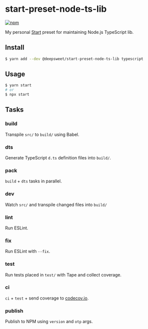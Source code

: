# start-preset-node-ts-lib

[![npm](https://img.shields.io/npm/v/@deepsweet/start-preset-node-ts-lib.svg?style=flat-square)](https://www.npmjs.com/package/@deepsweet/start-preset-node-ts-lib)

My personal [Start](https://github.com/deepsweet/start) preset for maintaining Node.js TypeScript lib.

## Install

```sh
$ yarn add --dev @deepsweet/start-preset-node-ts-lib typescript
```

## Usage

```sh
$ yarn start
# or
$ npx start
```

## Tasks

### build

Transpile `src/` to `build/` using Babel.

### dts

Generate TypeScript `d.ts` definition files into `build/`.

### pack

`build` + `dts` tasks in parallel.

### dev

Watch `src/` and transpile changed files into `build/`

### lint

Run ESLint.

### fix

Run ESLint with `--fix`.

### test

Run tests placed in `test/` with Tape and collect coverage.

### ci

`ci` + `test` + send coverage to [codecov.io](https://codecov.io).

### publish

Publish to NPM using `version` and `otp` args.
